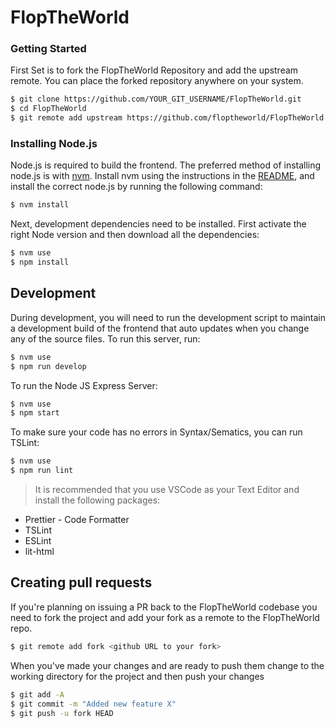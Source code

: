 # FlopTheWorld

### Getting Started

First Set is to fork the FlopTheWorld Repository and add the upstream remote. You can place the forked repository anywhere on your system.

```bash
$ git clone https://github.com/YOUR_GIT_USERNAME/FlopTheWorld.git
$ cd FlopTheWorld
$ git remote add upstream https://github.com/floptheworld/FlopTheWorld.git
```

### Installing Node.js

Node.js is required to build the frontend. The preferred method of installing node.js is with [nvm](https://github.com/creationix/nvm). Install nvm using the instructions in the [README](https://github.com/creationix/nvm#install-script), and install the correct node.js by running the following command:

```bash
$ nvm install
```

Next, development dependencies need to be installed. First activate the right Node version and then download all the dependencies:

```bash
$ nvm use
$ npm install
```

## Development

During development, you will need to run the development script to maintain a development build of the frontend that auto updates when you change any of the source files. To run this server, run:

```bash
$ nvm use
$ npm run develop
```

To run the Node JS Express Server:

```bash
$ nvm use
$ npm start
```

To make sure your code has no errors in Syntax/Sematics, you can run TSLint:

```bash
$ nvm use
$ npm run lint
```

> It is recommended that you use VSCode as your Text Editor and install the following packages:

- Prettier - Code Formatter
- TSLint
- ESLint
- lit-html

## Creating pull requests

If you're planning on issuing a PR back to the FlopTheWorld codebase you need to fork the project and add your fork as a remote to the FlopTheWorld repo.

```bash
$ git remote add fork <github URL to your fork>
```

When you've made your changes and are ready to push them change to the working directory for the project and then push your changes

```bash
$ git add -A
$ git commit -m "Added new feature X"
$ git push -u fork HEAD
```
